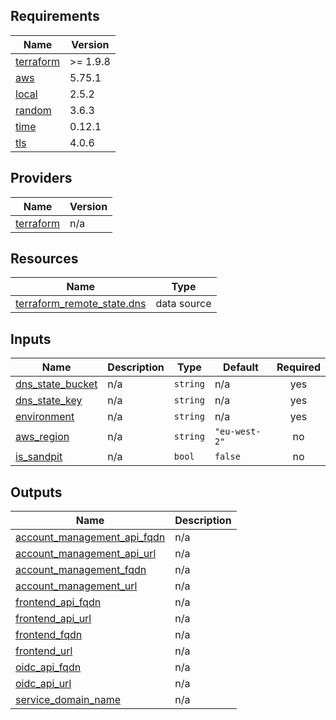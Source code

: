 <!-- BEGIN_TF_DOCS -->
## Requirements

| Name | Version |
|------|---------|
| <a name="requirement_terraform"></a> [terraform](#requirement\_terraform) | >= 1.9.8 |
| <a name="requirement_aws"></a> [aws](#requirement\_aws) | 5.75.1 |
| <a name="requirement_local"></a> [local](#requirement\_local) | 2.5.2 |
| <a name="requirement_random"></a> [random](#requirement\_random) | 3.6.3 |
| <a name="requirement_time"></a> [time](#requirement\_time) | 0.12.1 |
| <a name="requirement_tls"></a> [tls](#requirement\_tls) | 4.0.6 |

## Providers

| Name | Version |
|------|---------|
| <a name="provider_terraform"></a> [terraform](#provider\_terraform) | n/a |

## Resources

| Name | Type |
|------|------|
| [terraform_remote_state.dns](https://registry.terraform.io/providers/hashicorp/terraform/latest/docs/data-sources/remote_state) | data source |

## Inputs

| Name | Description | Type | Default | Required |
|------|-------------|------|---------|:--------:|
| <a name="input_dns_state_bucket"></a> [dns\_state\_bucket](#input\_dns\_state\_bucket) | n/a | `string` | n/a | yes |
| <a name="input_dns_state_key"></a> [dns\_state\_key](#input\_dns\_state\_key) | n/a | `string` | n/a | yes |
| <a name="input_environment"></a> [environment](#input\_environment) | n/a | `string` | n/a | yes |
| <a name="input_aws_region"></a> [aws\_region](#input\_aws\_region) | n/a | `string` | `"eu-west-2"` | no |
| <a name="input_is_sandpit"></a> [is\_sandpit](#input\_is\_sandpit) | n/a | `bool` | `false` | no |

## Outputs

| Name | Description |
|------|-------------|
| <a name="output_account_management_api_fqdn"></a> [account\_management\_api\_fqdn](#output\_account\_management\_api\_fqdn) | n/a |
| <a name="output_account_management_api_url"></a> [account\_management\_api\_url](#output\_account\_management\_api\_url) | n/a |
| <a name="output_account_management_fqdn"></a> [account\_management\_fqdn](#output\_account\_management\_fqdn) | n/a |
| <a name="output_account_management_url"></a> [account\_management\_url](#output\_account\_management\_url) | n/a |
| <a name="output_frontend_api_fqdn"></a> [frontend\_api\_fqdn](#output\_frontend\_api\_fqdn) | n/a |
| <a name="output_frontend_api_url"></a> [frontend\_api\_url](#output\_frontend\_api\_url) | n/a |
| <a name="output_frontend_fqdn"></a> [frontend\_fqdn](#output\_frontend\_fqdn) | n/a |
| <a name="output_frontend_url"></a> [frontend\_url](#output\_frontend\_url) | n/a |
| <a name="output_oidc_api_fqdn"></a> [oidc\_api\_fqdn](#output\_oidc\_api\_fqdn) | n/a |
| <a name="output_oidc_api_url"></a> [oidc\_api\_url](#output\_oidc\_api\_url) | n/a |
| <a name="output_service_domain_name"></a> [service\_domain\_name](#output\_service\_domain\_name) | n/a |
<!-- END_TF_DOCS -->
